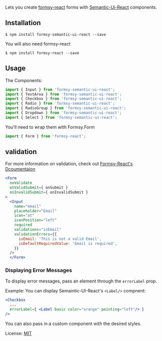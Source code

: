 Lets you create [formsy-react](https://github.com/christianalfoni/formsy-react) forms with [Semantic-Ui-React](https://github.com/Semantic-Org/Semantic-UI-React) components.

## Installation

```
$ npm install formsy-semantic-ui-react --save
```

You will also need formsy-react

```
$ npm install formsy-react --save
```

## Usage

The Components:

```js
import { Input } from 'formsy-semantic-ui-react';
import { TextArea } from 'formsy-semantic-ui-react';
import { Checkbox } from 'formsy-semantic-ui-react';
import { Radio } from 'formsy-semantic-ui-react';
import { RadioGroup } from 'formsy-semantic-ui-react';
import { Dropdown } from 'formsy-semantic-ui-react';
import { Select } from 'formsy-semantic-ui-react';
```

You'll need to wrap them with Formsy.Form

```js
import { Form } from 'formsy-react';
```

## validation

For more information on validation, check out [Formsy-React's Dcoumentaion](https://github.com/christianalfoni/formsy-react/blob/master/API.md)

```jsx
<Form
  noValidate
  onValidSubmit={ onSubmit }
  onInvalidSubmit={ onInvalidSubmit }
>
  <Input
    name="email"
    placeholder="Email"
    icon="at"
    iconPosition="left"
    required
    validations="isEmail"
    validationErrors={{
      isEmail: 'This is not a valid Email',
      isDefaultRequiredValue: 'Email is required',
    }}
  />
  </Form>
```

### Displaying Error Messages

To display error messages, pass an element through the ``` errorLabel ``` prop.

Example: You can display Semaintic-UI-React's ``` <Label/> ``` compnent:

```jsx
<Checkbox
  ...
  errorLabel={ <Label basic color="orange" pointing="left"/> }
/>
```
You can also pass in a custom component with the desired styles.

License: [MIT](/LICENSE)
